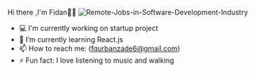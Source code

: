  Hi there ,I'm Fidan✋🏻
 ![Remote-Jobs-in-Software-Development-Industry](https://user-images.githubusercontent.com/64769586/91036105-ca3f3e00-e617-11ea-869f-81e46df21741.jpg)

 
- 💻 I'm currently working on startup project                                                                            
- 🌱 I’m currently learning React.js
- 📫 How to reach me: (fqurbanzade6@gmail.com)                 
- ⚡ Fun fact: I love listening to music and walking


